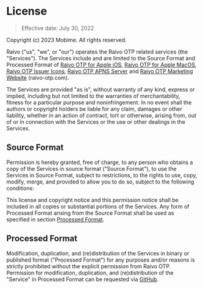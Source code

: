 # License

> Effective date: July 30, 2022

Copyright (c) 2023 Mobime. All rights reserved.

Raivo ("us", "we", or "our") operates the Raivo OTP related services (the "Services"). The Services include and are limited to the Source Format and Processed Format of [Raivo OTP for Apple iOS](https://github.com/raivo-otp/ios-application), [Raivo OTP for Apple MacOS](https://github.com/raivo-otp/macos-receiver), [Raivo OTP Issuer Icons](https://github.com/raivo-otp/issuer-icons), [Raivo OTP APNS Server](https://github.com/raivo-otp/apns-server) and [Raivo OTP Marketing Website](https://github.com/raivo-otp/marketing-website) (raivo-otp.com).

The Services are provided "as is", without warranty of any kind, express or implied, including but not limited to the warranties of merchantability, fitness for a particular purpose and noninfringement. In no event shall the authors or copyright holders be liable for any claim, damages or other liability, whether in an action of contract, tort or otherwise, arising from, out of or in connection with the Services or the use or other dealings in the Services.

## Source Format

Permission is hereby granted, free of charge, to any person who obtains a copy of the Services in source format ("Source Format"), to use the Services in Source Format, subject to restrictions, to the rights to use, copy, modify, merge, and provided to allow you to do so, subject to the following conditions:

This license and copyright notice and this permission notice shall be included in all copies or substantial portions of the Services. Any form of Processed Format arising from the Source Format shall be used as specified in section [Processed Format](#processed-format). 

## Processed Format

Modification, duplication, and (re)distribution of the Services in binary or published format ("Processed Format") for any purposes and/or reasons is strictly prohibited without the explicit permission from Raivo OTP. Permission for modification, duplication, and (re)distribution of the "Service" in Processed Format can be requested via [GitHub](https://github.com/raivo-otp/ios-application/issues/new?assignees=mobime-org&labels=Question).
